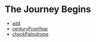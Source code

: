 # The Journey Begins

+ [add](https://github.com/angela0202/codesignal-solutions/tree/master/Arcade/Intro/The%20Journey%20Begins/add)
+ [centuryFromYear](https://github.com/angela0202/codesignal-solutions/tree/master/Arcade/Intro/The%20Journey%20Begins/centuryFromYear)
+ [checkPalindrome](https://github.com/angela0202/codesignal-solutions/tree/master/Arcade/Intro/The%20Journey%20Begins/checkPalindrome)